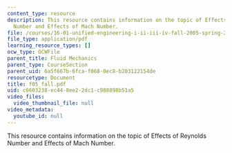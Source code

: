 ```yaml
---
content_type: resource
description: This resource contains information on the topic of Effects of Reynolds
  Number and Effects of Mach Number.
file: /courses/16-01-unified-engineering-i-ii-iii-iv-fall-2005-spring-2006/c6603238ec448ee22dc1c988898b51a5_f05_fall.pdf
file_type: application/pdf
learning_resource_types: []
ocw_type: OCWFile
parent_title: Fluid Mechanics
parent_type: CourseSection
parent_uid: 6a5f667b-6fca-f068-0ec8-b203122154de
resourcetype: Document
title: f05_fall.pdf
uid: c6603238-ec44-8ee2-2dc1-c988898b51a5
video_files:
  video_thumbnail_file: null
video_metadata:
  youtube_id: null
---
```

This resource contains information on the topic of Effects of Reynolds Number and Effects of Mach Number.

